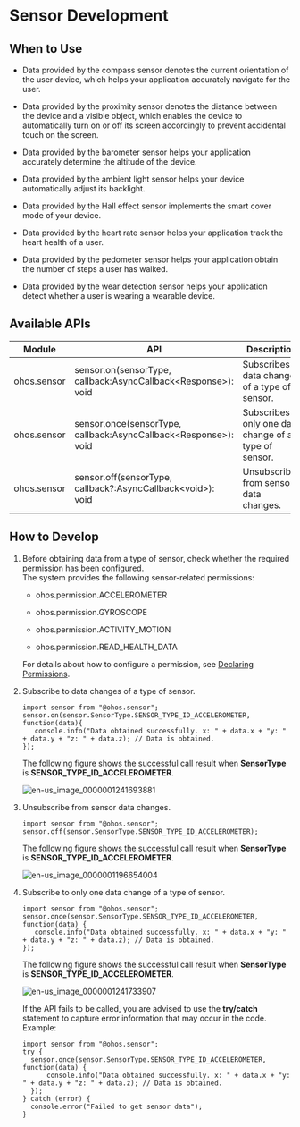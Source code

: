 # Sensor Development


## When to Use

- Data provided by the compass sensor denotes the current orientation of the user device, which helps your application accurately navigate for the user.

- Data provided by the proximity sensor denotes the distance between the device and a visible object, which enables the device to automatically turn on or off its screen accordingly to prevent accidental touch on the screen.

- Data provided by the barometer sensor helps your application accurately determine the altitude of the device.

- Data provided by the ambient light sensor helps your device automatically adjust its backlight.

- Data provided by the Hall effect sensor implements the smart cover mode of your device.

- Data provided by the heart rate sensor helps your application track the heart health of a user.

- Data provided by the pedometer sensor helps your application obtain the number of steps a user has walked.

- Data provided by the wear detection sensor helps your application detect whether a user is wearing a wearable device.


## Available APIs

| Module| API| Description|
| -------- | -------- | -------- |
| ohos.sensor | sensor.on(sensorType, callback:AsyncCallback&lt;Response&gt;): void | Subscribes to data changes of a type of sensor.|
| ohos.sensor | sensor.once(sensorType, callback:AsyncCallback&lt;Response&gt;): void | Subscribes to only one data change of a type of sensor.|
| ohos.sensor | sensor.off(sensorType, callback?:AsyncCallback&lt;void&gt;): void | Unsubscribes from sensor data changes.|


## How to Develop

1. Before obtaining data from a type of sensor, check whether the required permission has been configured.<br>
     The system provides the following sensor-related permissions:
   - ohos.permission.ACCELEROMETER

   - ohos.permission.GYROSCOPE

   - ohos.permission.ACTIVITY_MOTION

   - ohos.permission.READ_HEALTH_DATA

   For details about how to configure a permission, see [Declaring Permissions](../security/accesstoken-guidelines.md).
   
2. Subscribe to data changes of a type of sensor.
  
   ```
   import sensor from "@ohos.sensor";
   sensor.on(sensor.SensorType.SENSOR_TYPE_ID_ACCELEROMETER, function(data){
      console.info("Data obtained successfully. x: " + data.x + "y: " + data.y + "z: " + data.z); // Data is obtained.
   });
   ```
   
   The following figure shows the successful call result when **SensorType** is **SENSOR_TYPE_ID_ACCELEROMETER**.
   
   ![en-us_image_0000001241693881](figures/en-us_image_0000001241693881.png)

3. Unsubscribe from sensor data changes.
  
   ```
   import sensor from "@ohos.sensor";
   sensor.off(sensor.SensorType.SENSOR_TYPE_ID_ACCELEROMETER);
   ```
   
   The following figure shows the successful call result when **SensorType** is **SENSOR_TYPE_ID_ACCELEROMETER**.
   
   ![en-us_image_0000001196654004](figures/en-us_image_0000001196654004.png)

4. Subscribe to only one data change of a type of sensor.
  
   ```
   import sensor from "@ohos.sensor";
   sensor.once(sensor.SensorType.SENSOR_TYPE_ID_ACCELEROMETER, function(data) {
      console.info("Data obtained successfully. x: " + data.x + "y: " + data.y + "z: " + data.z); // Data is obtained.
   });
   ```
   
   The following figure shows the successful call result when **SensorType** is **SENSOR_TYPE_ID_ACCELEROMETER**.
   
   ![en-us_image_0000001241733907](figures/en-us_image_0000001241733907.png)

   If the API fails to be called, you are advised to use the **try/catch** statement to capture error information that may occur in the code. Example:

    ```
   import sensor from "@ohos.sensor";
    try {
      sensor.once(sensor.SensorType.SENSOR_TYPE_ID_ACCELEROMETER, function(data) {
          console.info("Data obtained successfully. x: " + data.x + "y: " + data.y + "z: " + data.z); // Data is obtained.
      });
    } catch (error) {
      console.error("Failed to get sensor data");
    }
    ```